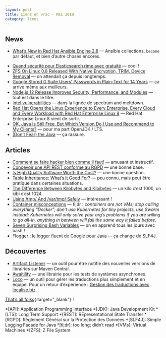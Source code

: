 ```yaml
---
layout: post
title: Liens en vrac - Mai 2019
category: liens
---
```


## News

- [What’s New in Red Hat Ansible Engine 2.8](https://www.ansible.com/blog/whats-new-in-red-hat-ansible-engine-2.8)
  — Ansible collections, `become` par défaut, et bien d’autre choses encores.

* [Quand sécurité pour Elasticsearch rime avec gratuité](https://www.elastic.co/fr/blog/security-for-elasticsearch-is-now-free)
  — cool !
* [ZFS On Linux 0.8 Released With Native Encryption, TRIM, Device Removal](https://www.phoronix.com/scan.php?page=news_item&px=ZFS-On-Linux-0.8-Released)
  — on attendait ça depuis longtemps.
* [Google Stored G Suite Users’ Passwords in Plain-Text for 14 Years](https://thehackernews.com/2019/05/google-gsuite-plaintext-password.html)
  — ça arrive même aux meilleurs.
* [Node.js 12 Release Improves Security, Performance, and Modules](https://www.infoq.com/news/2019/05/nodejs-12-performance-modules/)
  — tout est dans le titre.
* [Intel vulnerabilities](https://www.ovh.com/blog/intel-vulnerabilities/)
  — dans la lignée de spectrum and meltdown.
* [Red Hat Opens the Linux Experience to Every Enterprise, Every Cloud and Every Workload with Red Hat Enterprise Linux 8](https://www.redhat.com/en/about/press-releases/red-hat-enterprise-linux-8-every-enterprise-every-cloud-every-workload)
  — Red Hat Enterprise Linux 8 vient de sortir.
* [OK, Java Is Still Free, But Which Version Do I Use and Recommend to My Clients?](https://dzone.com/articles/ok-java-is-still-free-but-which-version-do-i-use-a)
  — pour ma part OpenJDK / LTS.
* [(Don’t Fear) the Java](https://www.azul.com/dont-fear-the-java/)
  — ça rassure.

## Articles

- [Comment se faire hacker bien comme il faut!](https://www.youtube.com/watch?v=Aa6yeVHs2fI)
  — amusant et instructif.
- [Concevoir une API REST conforme au RGPD](https://blog.octo.com/concevoir-une-api-rest-conforme-au-rgpd/)
  — une bonne base.
- [Is High Quality Software Worth the Cost?](https://martinfowler.com/articles/is-quality-worth-cost.html)
  — une bonne question.
- [Table Inheritance: What’s it Good For?](http://ledgersmbdev.blogspot.com/2019/05/table-inheritance-whats-it-good-for.html)
  — peu connu, mais peut être pratique dans certaines situations.
- [The Difference Between Kilobytes and Kibibytes](https://danielmiessler.com/blog/the-difference-between-kilobytes-and-kibibytes/)
  — un kilo c’est 1000, un kibi c’est 1024.
- [Using /tmp/ And /var/tmp/ Safely](https://systemd.io/TEMPORARY_DIRECTORIES/)
  — intéressant !
- [Container misconceptions](https://blog.bejarano.io/container-misconceptions/)
  — tl;dr : _containers are not VMs; stop calling everything “Docker”; don’t use Kubernetes for tiny projects, use Swarm
  instead; Kubernetes will only solve your org’s problems if you are willing to go all-in, anything in between will fail
  the same way it failed before_.
- [Seven Surprising Bash Variables](https://zwischenzugs.com/2019/05/11/seven-surprising-bash-variables/)
  — on en apprend tous les jours avec bash !
- [Flogger : le logger fluent de Google pour Java](https://blog.engineering.publicissapient.fr/2019/05/02/flogger-le-logger-fluent-de-google-pour-java/)
  — ça change de SLF4J.

## Découvertes

- [Artifact Listener](https://www.artifact-listener.org)
  — un outil pour être notifié des nouvelles versions de librairies sur Maven Central.
- [Awaitility](https://github.com/awaitility/awaitility)
  — une librairie pour les tests de systèmes asynchrones.
- [Loco](https://localise.biz/)
  — un outil pour gérer les traductions plus simplement et en équipe. Pour un retour d’expérience :
  [Gestion des traductions avec localise.biz](https://blog.eleven-labs.com/fr/gestion-des-traductions-avec-localise.biz/).

[That’s all folks](https://www.youtube.com/watch?v=qULl7tSYMl0 "Ravi Shankar and Philip Glass - Offering - Britten Sinfonia"){:target="_blank"} !

<!-- prettier-ignore-start -->
*[API]: Application Programming Interface
*[JDK]: Java Development Kit
*[LTS]: Long Term Support
*[REST]: REpresentational State Transfer
*[RGPD]: Règlement Général sur la Protection des Données
*[SLF4J]: Simple Logging Facade for Java
*[tl;dr]: too long; didn’t read
*[VMs]: Virtual Machines
*[ZFS]: Z File System
<!-- prettier-ignore-end -->
